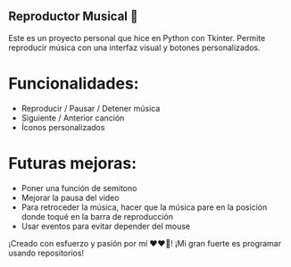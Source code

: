 ## Reproductor Musical 🎵 ##

Este es un proyecto personal que hice en Python con Tkinter.
Permite reproducir música con una interfaz visual y botones personalizados.

# Funcionalidades: #
- Reproducir / Pausar / Detener música
- Siguiente / Anterior canción
- Íconos personalizados

# Futuras mejoras: #
- Poner una función de semitono
- Mejorar la pausa del video
- Para retroceder la música, hacer que la música pare en la posición donde toqué en la barra de reproducción
- Usar eventos para evitar depender del mouse

¡Creado con esfuerzo y pasión por mí ❤️❤️‍🔥! ¡Mi gran fuerte es programar usando repositorios!
